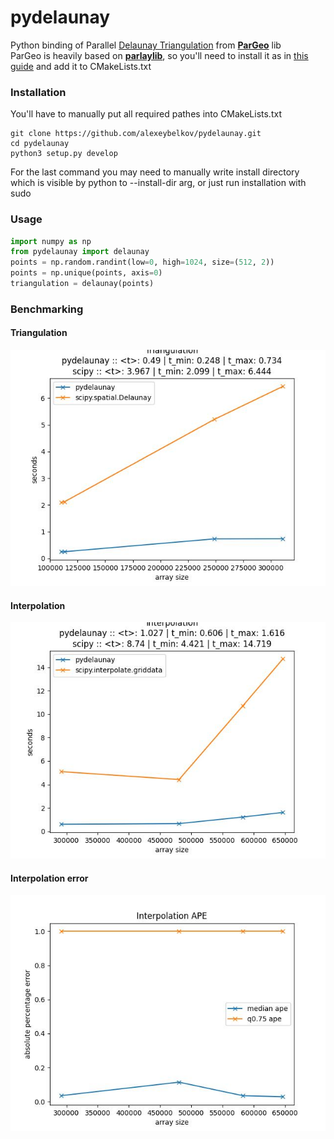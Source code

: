 # pydelaunay
Python binding of Parallel [Delaunay Triangulation](https://en.wikipedia.org/wiki/Delaunay_triangulation) from **[ParGeo](https://github.com/ParAlg/ParGeo)** lib       
ParGeo is heavily based on **[parlaylib](https://cmuparlay.github.io/parlaylib/)**, so you'll need to install it as in [this guide](https://cmuparlay.github.io/parlaylib/installation.html) and add it to CMakeLists.txt      
### Installation       
You'll have to manually put all required pathes into CMakeLists.txt       
```console
git clone https://github.com/alexeybelkov/pydelaunay.git
cd pydelaunay
python3 setup.py develop
```
For the last command you may need to manually write install directory which is visible by python to --install-dir arg, or just run installation with sudo     
### Usage      
```python
import numpy as np
from pydelaunay import delaunay
points = np.random.randint(low=0, high=1024, size=(512, 2))
points = np.unique(points, axis=0)
triangulation = delaunay(points)
```
### Benchmarking
#### Triangulation
![](/benchmark/triangulation.jpg)
#### Interpolation
![](/benchmark/interpolation.jpg)
#### Interpolation error
![](/benchmark/interpolation_error.jpg)

